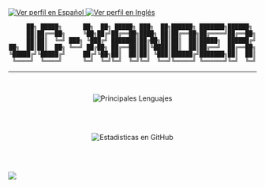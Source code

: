 <div class="Lenguajes">
    <a href="https://github.com/JC-Xander/JC-Xander/blob/main/README.md"> <img src="https://img.shields.io/badge/Idioma-ES-40B0C2" alt="Ver perfil en Español"> </a>
    <a href="https://github.com/JC-Xander/JC-Xander/blob/main/README.en.md"> <img src="https://img.shields.io/badge/Idioma-EN-801172" alt="Ver perfil en Inglés"> </a>
</div>
<div align="center">

```
     ██╗ █████╗      ██╗  ██╗ █████╗ ███╗  ██╗██████╗ ███████╗██████╗ 
     ██║██╔══██╗     ╚██╗██╔╝██╔══██╗████╗ ██║██╔══██╗██╔════╝██╔══██╗
     ██║██║  ╚═╝ ███╗ ╚███╔╝ ███████║██╔██╗██║██║  ██║█████╗  ██████╔╝
██╗  ██║██║  ██╗ ╚══╝ ██╔██╗ ██╔══██║██║╚████║██║  ██║██╔══╝  ██╔══██╗
╚█████╔╝╚█████╔╝     ██╔╝╚██╗██║  ██║██║ ╚███║██████╔╝███████╗██║  ██║
 ╚════╝  ╚════╝      ╚═╝  ╚═╝╚═╝  ╚═╝╚═╝  ╚══╝╚═════╝ ╚══════╝╚═╝  ╚═╝
```
___

<br>

![Principales Lenguajes](https://github-readme-stats.vercel.app/api/top-langs/?username=jc-xander&langs_count=12&layout=compact&theme=omni&custom_title=Lenguajes+m%c3%a1s+usados)

<br>
<br>

![Estadisticas en GitHub](https://github-readme-stats.vercel.app/api?username=jc-xander&hide=contribs,issues&count_private=true&show_icons=true&theme=omni&custom_title=Estad%c3%adsticas+de+JC-Xander+en+GitHub)

<br>
</div>

<br>

![](https://komarev.com/ghpvc/?username=jc-xander&color=ff55aa&label=Visitas+del+perfil)
